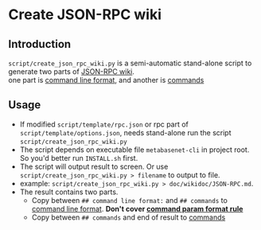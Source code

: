 # Create JSON-RPC wiki
## Introduction
`script/create_json_rpc_wiki.py` is a semi-automatic stand-alone script to generate two parts of [JSON-RPC wiki](https://github.com/metabasenetwork/metabasenet/wiki/JSON-RPC).  
one part is [command line format](https://github.com/metabasenetwork/metabasenet/wiki/JSON-RPC#command-line-format),
and another is [commands](https://github.com/metabasenetwork/metabasenet/wiki/JSON-RPC#commands)

## Usage
 - If modified `script/template/rpc.json` or rpc part of `script/template/options.json`, needs stand-alone run the script `script/create_json_rpc_wiki.py`
 - The script depends on executable file `metabasenet-cli` in project root. So you'd better run `INSTALL.sh` first.
 - The script will output result to screen. Or use `script/create_json_rpc_wiki.py > filename` to output to file.
 - example: `script/create_json_rpc_wiki.py > doc/wikidoc/JSON-RPC.md`.
 - The result contains two parts.
   + Copy between `## command line format:` and `## commands` to [command line format](https://github.com/metabasenetwork/metabasenet/wiki/JSON-RPC#command-line-format). **Don't cover [command param format rule](https://github.com/metabasenetwork/metabasenet/wiki/JSON-RPC#command-param-format-rule)**
   + Copy between `## commands` and end of result to [commands](https://github.com/metabasenetwork/metabasenet/wiki/JSON-RPC#commands)
